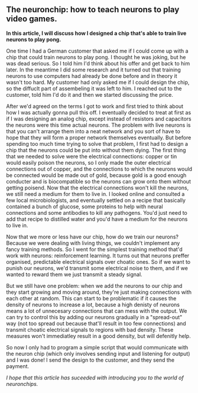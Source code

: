 ## The neuronchip: how to teach neurons to play video games.

**In this article, I will discuss how I designed a chip that's able to train live neurons to play pong.**


One time I had a German customer that asked me if I could come up with a chip that could train neurons to play pong. 
I thought he was joking, but he was dead serious. So I told him I'd think about his offer and get back to him later. 
In the meantime I did some research and it turned out that training neurons to use computers had already be done before and in theory 
it wasn't too hard. My customer had only asked me if I could design the chip, so the diffuclt part of assembeling it was left to him. 
I reached out to the customer, told him I'd do it and then we started discussing the price.

After we'd agreed on the terms I got to work and first tried to think about how I was actually gonna pull this off. 
I eventually decided to treat at first as if I was designing an analog chip, except instead of resistors and capacitors the neurons were 
this time actual neurons. The problem with live neurons is that you can't arrange them into a neat network and you sort of have to hope that
they will form a proper network themselves eventually. But before spending too much time trying to solve that problem, I first had to design
a chip that the neurons could be put into without them dying. 
The first thing that we needed to solve were the electrical connections: copper or tin would easily poison the neurons, so I only made the 
outer electrical connections out of copper, and the connections to which the neurons would be connected would be made out of gold, because 
gold is a good enough conducter and is biocompatible so the neurons can grow onto them without getting poisend. 
Now that the electrical connections won't kill the neurons, we still need a medium for them to live in.
I looked online and consulted a few local microbiologists, and eventually settled on a recipe that basically contained a bunch of glucose, 
some proteins to help with neural connections and some antibodies to kill any pathogens. 
You'd just need to add that recipe to distilled water and you'd have a medium for the neurons to live in.

Now that we more or less have our chip, how do we train our neurons? Because we were dealing with living things, we couldn't implement any 
fancy training methods. So I went for the simplest training method that'd work with neurons: reinforcement learning. 
It turns out that neurons preffer organised, predictable electrical signals over choatic ones. So if we want to punish our neurons, we'd 
transmit some electrical noise to them, and if we wanted to reward them we just transmit a steady signal.

But we still have one problem: when we add the neurons to our chip and they start growing and moving around, 
they're just making connections with each other at random. This can start to be problematic if it causes the density of neurons to increase
a lot, because a high denisty of neurons means a lot of unnecesary connections that can mess with the output. 
We can try to control this by adding our neurons gradually in a "spread-out" way (not too spread out because that'll result in too few connections)
and transmit choatic electrical signals to regions with bad density. 
These measures won't immediatley result in a good density, but will defenitly help.

So now I only had to program a simple script that would communicate with the neuron chip 
(which only involves sending input and listening for output) and I was done! I send the design to the customer, and they send the payment.

*I hope that this article has suceeded with introducing you to the world of neuronchips.*






